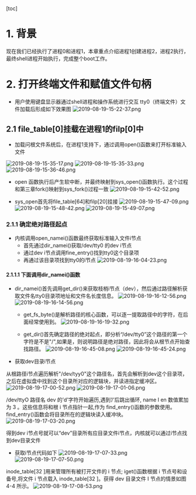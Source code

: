 [toc]

# 1. 背景
现在我们已经执行了进程0和进程1，本章重点介绍进程1创建进程2，进程2执行，最终shell进程开始执行，完成整个boot工作。

# 2. 打开终端文件和赋值文件句柄
* 用户使用键盘显示器通过shell进程和操作系统进行交互
tty0（终端文件）文件加载后形成如下效果图
![2019-08-19-15-22-37.png](./images/2019-08-19-15-22-37.png)

## 2.1 file_table[0]挂载在进程1的filp[0]中
* 加载问根文件系统后，在进程1支持下，通过调用open()函数来打开标准输入文件

![2019-08-19-15-35-17.png](./images/2019-08-19-15-35-17.png)
![2019-08-19-15-35-33.png](./images/2019-08-19-15-35-33.png)
![2019-08-19-15-36-46.png](./images/2019-08-19-15-36-46.png)

* open 函数执行后产生软中断，并最终映射到sys_open()函数执行。这个过程和第三章fork()映射到sys_fork()过程一致
![2019-08-19-15-42-52.png](./images/2019-08-19-15-42-52.png)

* sys_open首先将file_table[64]和filp[20]挂接
![2019-08-19-15-47-09.png](./images/2019-08-19-15-47-09.png)
![2019-08-19-15-48-42.png](./images/2019-08-19-15-48-42.png)
![2019-08-19-15-49-07.png](./images/2019-08-19-15-49-07.png)

### 2.1.1 确定绝对路径起点
* 内核调用open_namei()函数最终获取标准输入文件i节点
    * 首先通过dir_namei()获取/dev/tty0 的dev i节点
    * 通过dev i节点调用fine_entry()找到tty0这个目录项
    * 再通过该目录项找到tty0的i节点
![2019-08-19-16-04-23.png](./images/2019-08-19-16-04-23.png)

#### 2.1.1.1 下面调用dir_namei()函数

* dir_namei()首先调用get_dir()来获取枝梢i节点（dev），然后通过路径解析获取文件名tty0目录项地址和文件名长度信息。
![2019-08-19-16-12-56.png](./images/2019-08-19-16-12-56.png)
![2019-08-19-16-14-56.png](./images/2019-08-19-16-14-56.png)

    * get_fs_byte()是解析路径的核心函数，可以逐一提取路径中的字符，在后面经常使用到。
    ![2019-08-19-16-19-32.png](./images/2019-08-19-16-19-32.png)

    * get_dir()首先确定路径的绝对起点，即分析“/dev/tty0”这个路径的第一个字符是不是"/",如果是，则说明路径是绝对路径，因此将会从根节点开始查找路径。
    ![2019-08-19-16-45-08.png](./images/2019-08-19-16-45-08.png)
    ![2019-08-19-16-45-24.png](./images/2019-08-19-16-45-24.png)


* 获取dev目录i节点

从根路径i节点遍历解析"/dev/tyy0"这个路径名，首先会解析到dev这个目录项，之后在虚拟盘中找到这个目录所对应的逻辑块，并读进指定缓冲区。
![2019-08-19-17-00-52.png](./images/2019-08-19-17-00-52.png)
![2019-08-19-17-01-06.png](./images/2019-08-19-17-01-06.png)

/dev/ttyO 路径名 dev 的’d’字符开始遍历,遇到’/’后跳出循环, name I en 数值累加为 3 。这些信息将和根 i 节点指针一起,作为 find_entry()函数的参数使用。 find_entry()函数会将目录所在的逻辑块读入缓冲块。
![2019-08-19-17-03-20.png](./images/2019-08-19-17-03-20.png)

得到dev i节点号就可以“dev”目录所有应目录文件i节点，内核就可以通过i节点找到dev目录文件

* 获取i节点代码如下
![2019-08-19-17-07-33.png](./images/2019-08-19-17-07-33.png)
![2019-08-19-17-07-50.png](./images/2019-08-19-17-07-50.png)

inode_table[32 ]用来管理所有被打开文件的 i 节点; iget()函数根据 i 节点号和设备号,将文件 i 节点载入 inode_table[32 ]。获得 dev 目录文件 I 节点的情景如图 4-4 所示。
![2019-08-19-17-08-53.png](./images/2019-08-19-17-08-53.png)




